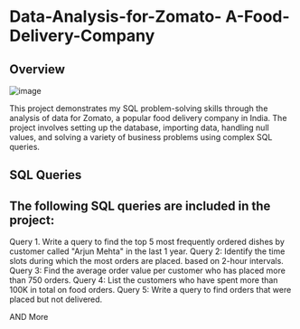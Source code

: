 # Data-Analysis-for-Zomato- A-Food-Delivery-Company
## Overview
![image](https://github.com/user-attachments/assets/1f9a2e77-5f68-42e8-a0da-20ee4b809e00)

This project demonstrates my SQL problem-solving skills through the analysis of data for Zomato, a popular food delivery company in India. The project involves setting up the database, importing data, handling null values, and solving a variety of business problems using complex SQL queries.

## SQL Queries
## The following SQL queries are included in the project:
Query 1. Write a query to find the top 5 most frequently ordered dishes by customer called "Arjun Mehta" in the last 1 year.
Query 2: Identify the time slots during which the most orders are placed. based on 2-hour intervals.
Query 3: Find the average order value per customer who has placed more than 750 orders.
Query 4: List the customers who have spent more than 100K in total on food orders.
Query 5: Write a query to find orders that were placed but not delivered.

AND More
